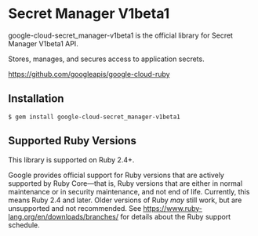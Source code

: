 # Secret Manager V1beta1

google-cloud-secret_manager-v1beta1 is the official library for Secret Manager V1beta1 API.

Stores, manages, and secures access to application secrets.

https://github.com/googleapis/google-cloud-ruby

## Installation

```
$ gem install google-cloud-secret_manager-v1beta1
```

## Supported Ruby Versions

This library is supported on Ruby 2.4+.

Google provides official support for Ruby versions that are actively supported
by Ruby Core—that is, Ruby versions that are either in normal maintenance or
in security maintenance, and not end of life. Currently, this means Ruby 2.4
and later. Older versions of Ruby _may_ still work, but are unsupported and not
recommended. See https://www.ruby-lang.org/en/downloads/branches/ for details
about the Ruby support schedule.

